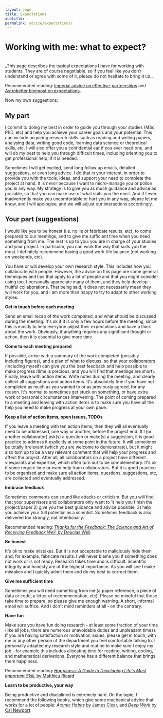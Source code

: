```yaml
---
layout: page
title: Expectations
subtitle:
permalink: advice/expectations/
---
```


# Working with me: what to expect?
<br/>
_This page describes the typical expectations I have for working with students. They are of course negotiable, so if you feel like you don't understand or agree with some of it, please do not hesitate to bring it up._

Recommended reading: [Imperial advice on effective-partnerships](https://www.imperial.ac.uk/study/pg/graduate-school/staff/supervisors-guidebook/effective-partnerships/) and [Astrobetter blogpost on expectations](https://www.astrobetter.com/blog/2021/09/21/setting-expectations-for-research-students).

Now my own suggestions:

## My part

I commit to doing my best in order to guide you through your studies (MSc, PhD, etc) and help you achieve your career goals and your potential. This can include acquiring research skills such as reading and writing papers, analysing data, writing good code, learning data science or theoretical skills, etc. I will also offer you a confidential ear if you ever need one, and will do my best to help you through difficult times, including orienting you to get professional help, if it is needed.

Sometimes I will get excited, send long follow up emails, detailed suggestions, or even long advice. I do that in your interest, in order to provide you with the tools, ideas, and support your need to complete the project at hand. It is _never_ because I want to micro-manage you or police you in any way. My strategy is to give you as much guidance and advice as possible, so that you can make use of what suits you the most. And if I ever inadvertently make you uncomfortable or hurt you in any way, please let me know, and I will apologise, and we will adjust our interactions accordingly.

## Your part (suggestions)

I would like you to be honest (i.e. no lie or fabricate results, etc), to come prepared to our meetings, and to give me sufficient time when you need something from me. The rest is up to you: you are in charge of your studies and your project. In particular, you can work the way that suits you the most. I definitely recommend having a good work-life balance (not working on weekends, etc).

You have or will develop your own research style. This includes how you collaborate with people. However, the advice on this page are some general techniques and tips that apply to a lot of people and that you might consider using too. I personally appreciate many of them, and they help develop fruitful collaborations. That being said, it does not necessarily mean they will work for you, and I am more than happy to try to adapt to other working styles.



**Get in touch before each meeting**

Send an email recap of the work completed, and what should be discussed during the meeting. It's ok if it is only a few hours before the meeting, since this is mostly to help everyone adjust their expectations and have a think about the work. Obviously, if anything requires any significant thought or action, then it is essential to give more time.

**Come to each meeting prepared**

If possible, arrive with a summary of the work completed (possibly including figures), and a plan of what to discuss, so that your collaborators (including myself) can give you the best feedback and help possible to make progress (time is precious, and you will find that meetings are short). Finally, leave with action items. Write notes during the meeting, and clearly collect all suggestions and action items. It's absolutely fine if you have not completed as much as you wanted to or as previously agreed, for any reason. It's  normal to sometimes get stuck on something, or have extra work or personal circumstances intervening. The point of coming prepared to a meeting and leaving with action items is to make sure you have all the help you need to make progress at your own pace.

**Keep a list of action items, open issues, TODOs**

If you leave a meeting with ten action items, then they will all eventually need to be addressed, one way or another, before the project end. If I (or another collaborator) ask(s) a question or make(s) a suggestion, it is good practice to address it explicitly at some point in the future. It will sometimes be totally irrelevant (which you are welcome to demonstrate), but it might also turn up to be a very relevant comment that will help your progress and affect the project. After all, all collaborators on a project have different viewpoints and expertise, which often turn out to be complementary. It's ok if some require time or even help from collaborators. But it is good practice to be organised and make sure all action items, questions, suggestions, etc, are collected and eventually addressed.

**Embrace feedback**

Sometimes comments can sound like attacks or criticism. But you will find that your supervisors and collaborators only want to 1) help you finish the project/paper 2) give you the best guidance and advice possible, 3) help you achieve your full potential as a scientist. Sometimes feedback is also delivered too strongly, not intentionally.

Recommended reading: <a href="https://www.goodreads.com/book/show/18114120-thanks-for-the-feedback">_Thanks for the Feedback: The Science and Art of Receiving Feedback Well_, by Douglas Well</a>.

**Be honest**

It's ok to make mistakes. But it is not acceptable to maliciously hide them and, for example, fabricate results. I will never blame you if something does not work or is not ready. Research takes time and is difficult. Scientific integrity and honesty are of the highest importance. As you will see I make mistakes and I quickly admit them and do my best to correct them.

**Give me sufficient time**

Sometimes you will need something from me (a paper reference, a piece of data or code, a letter of recommendation, etc). Please be mindful that those take time to prepare, so please give me enough warning. A short, informal email will suffice. And I don't mind reminders at all - on the contrary.

**Have fun**

Make sure you have fun doing research - at least some fraction of your time (like all jobs, there are numerous unavoidable duties and unpleasant times). If you are having satisfaction or motivation issues, please get in touch, with me or any other person of the department you feel comfortable talking to. I personally adapted my research style and routine to make sure I enjoy my job - for example this includes allocating time for reading, writing, coding, and mathematical derivations. Everyone has a different balance that brings them happiness.

Recommended reading: <a href="https://www.goodreads.com/book/show/24359981-happiness">_Happiness: A Guide to Developing Life's Most Important Skill_,
by Matthieu Ricard</a>

**Learn to be productive, your way**

Being productive and disciplined is extremely hard. On the topic, I recommend the following books, which give some mechanical advice that works for a lot of people: <a href="https://www.goodreads.com/book/show/40540502-atomic-habits">_Atomic Habits_ by James Clear</a>, and <a href="https://www.goodreads.com/book/show/25744928-deep-work">_Deep Work_ by Cal Newport</a>.
